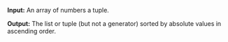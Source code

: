 **Input:** An array of numbers a tuple.

**Output:** The list or tuple (but not a generator) sorted by absolute values in ascending order.

